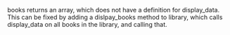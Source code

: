 books returns an array, which does not have a definition for display_data.
This can be fixed by adding a dislpay_books method to library, which calls 
display_data on all books in the library, and calling that.
